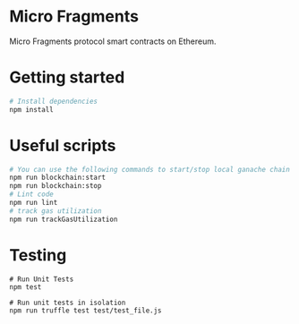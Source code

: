 # Micro Fragments
Micro Fragments protocol smart contracts on Ethereum.

# Getting started
```bash
# Install dependencies
npm install
```

# Useful scripts
``` bash
# You can use the following commands to start/stop local ganache chain
npm run blockchain:start
npm run blockchain:stop
# Lint code
npm run lint
# track gas utilization
npm run trackGasUtilization
```

# Testing
```
# Run Unit Tests
npm test

# Run unit tests in isolation
npm run truffle test test/test_file.js
```
